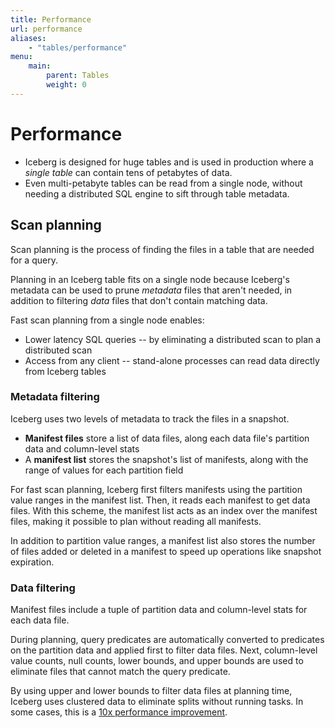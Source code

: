 ```yaml
---
title: Performance
url: performance
aliases:
    - "tables/performance"
menu:
    main:
        parent: Tables
        weight: 0
---
```

<!--
 - Licensed to the Apache Software Foundation (ASF) under one or more
 - contributor license agreements.  See the NOTICE file distributed with
 - this work for additional information regarding copyright ownership.
 - The ASF licenses this file to You under the Apache License, Version 2.0
 - (the "License"); you may not use this file except in compliance with
 - the License.  You may obtain a copy of the License at
 -
 -   http://www.apache.org/licenses/LICENSE-2.0
 -
 - Unless required by applicable law or agreed to in writing, software
 - distributed under the License is distributed on an "AS IS" BASIS,
 - WITHOUT WARRANTIES OR CONDITIONS OF ANY KIND, either express or implied.
 - See the License for the specific language governing permissions and
 - limitations under the License.
 -->

# Performance

* Iceberg is designed for huge tables and is used in production where a *single table* can contain tens of petabytes of data.
* Even multi-petabyte tables can be read from a single node, without needing a distributed SQL engine to sift through table metadata.

## Scan planning

Scan planning is the process of finding the files in a table that are needed for a query.

Planning in an Iceberg table fits on a single node because Iceberg's metadata can be used to prune *metadata* files that aren't needed, in addition to filtering *data* files that don't contain matching data.

Fast scan planning from a single node enables:

* Lower latency SQL queries -- by eliminating a distributed scan to plan a distributed scan
* Access from any client -- stand-alone processes can read data directly from Iceberg tables

### Metadata filtering

Iceberg uses two levels of metadata to track the files in a snapshot.

* **Manifest files** store a list of data files, along each data file's partition data and column-level stats
* A **manifest list** stores the snapshot's list of manifests, along with the range of values for each partition field

For fast scan planning, Iceberg first filters manifests using the partition value ranges in the manifest list. Then, it reads each manifest to get data files. With this scheme, the manifest list acts as an index over the manifest files, making it possible to plan without reading all manifests.

In addition to partition value ranges, a manifest list also stores the number of files added or deleted in a manifest to speed up operations like snapshot expiration.

### Data filtering

Manifest files include a tuple of partition data and column-level stats for each data file.

During planning, query predicates are automatically converted to predicates on the partition data and applied first to filter data files. Next, column-level value counts, null counts, lower bounds, and upper bounds are used to eliminate files that cannot match the query predicate.

By using upper and lower bounds to filter data files at planning time, Iceberg uses clustered data to eliminate splits without running tasks. In some cases, this is a [10x performance improvement](https://conferences.oreilly.com/strata/strata-ny-2018/cdn.oreillystatic.com/en/assets/1/event/278/Introducing%20Iceberg_%20Tables%20designed%20for%20object%20stores%20Presentation.pdf
).
